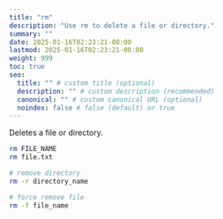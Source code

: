 ```yaml
---
title: "rm"
description: "Use rm to delete a file or directory."
summary: ""
date: 2025-01-16T02:23:21-08:00
lastmod: 2025-01-16T02:23:21-08:00
weight: 999
toc: true
seo:
  title: "" # custom title (optional)
  description: "" # custom description (recommended)
  canonical: "" # custom canonical URL (optional)
  noindex: false # false (default) or true
---
```


Deletes a file or directory.

```bash
rm FILE_NAME
rm file.txt

# remove directory
rm -r directory_name

# force remove file
rm -f file_name
```
